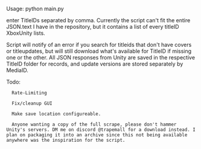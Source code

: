 Usage: python main.py

enter TitleIDs separated by comma. Currently the script can't fit the entire JSON.text I have in the repository, but it contains a list of every titleID XboxUnity lists.

Script will notify of an error if you search for titleids that don't have covers or titleupdates, but will still download what's available for TitleID if missing one or the other.
All JSON responses from Unity are saved in the respective TitleID folder for records, and update versions are stored separately by MediaID.

Todo:

      Rate-Limiting

      Fix/cleanup GUI
      
      Make save location configureable.

      Anyone wanting a copy of the full scrape, please don't hammer Unity's servers. DM me on discord @trapemall for a download instead. I plan on packaging it into an archive since this not being available anywhere was the inspiration for the script.
